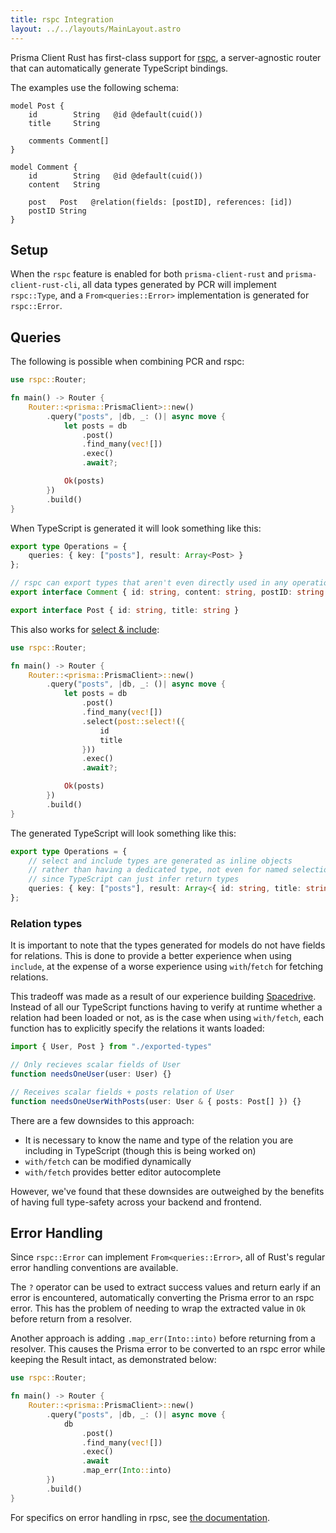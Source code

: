 ```yaml
---
title: rspc Integration
layout: ../../layouts/MainLayout.astro
---
```


Prisma Client Rust has first-class support for [rspc](https://github.com/oscartbeaumont/rspc),
a server-agnostic router that can automatically generate TypeScript bindings.

The examples use the following schema:

```prisma
model Post {
    id        String   @id @default(cuid())
    title     String

    comments Comment[]
}

model Comment {
    id        String   @id @default(cuid())
    content   String

    post   Post   @relation(fields: [postID], references: [id])
    postID String
}
```

## Setup

When the `rspc` feature is enabled for both `prisma-client-rust` and `prisma-client-rust-cli`,
all data types generated by PCR will implement `rspc::Type`,
and a `From<queries::Error>` implementation is generated for `rspc::Error`.

## Queries

The following is possible when combining PCR and rspc:

```rust
use rspc::Router;

fn main() -> Router {
    Router::<prisma::PrismaClient>::new()
        .query("posts", |db, _: ()| async move {
            let posts = db
                .post()
                .find_many(vec![])
                .exec()
                .await?;

            Ok(posts)
        })
        .build()
}
```

When TypeScript is generated it will look something like this:

```ts
export type Operations = {
    queries: { key: ["posts"], result: Array<Post> }
};

// rspc can export types that aren't even directly used in any operations!
export interface Comment { id: string, content: string, postID: string }

export interface Post { id: string, title: string }
```

This also works for [select & include](/select-include):

```rust
use rspc::Router;

fn main() -> Router {
    Router::<prisma::PrismaClient>::new()
        .query("posts", |db, _: ()| async move {
            let posts = db
                .post()
                .find_many(vec![])
                .select(post::select!({
                    id
                    title
                }))
                .exec()
                .await?;

            Ok(posts)
        })
        .build()
}
```

The generated TypeScript will look something like this:

```ts
export type Operations = {
    // select and include types are generated as inline objects
    // rather than having a dedicated type, not even for named selections
    // since TypeScript can just infer return types
    queries: { key: ["posts"], result: Array<{ id: string, title: string}> }
};
```

### Relation types

It is important to note that the types generated for models do not have fields for relations.
This is done to provide a better experience when using `include`,
at the expense of a worse experience using `with`/`fetch` for fetching relations.

This tradeoff was made as a result of our experience building [Spacedrive](https://spacedrive.com).
Instead of all our TypeScript functions having to verify at runtime whether a relation had been loaded or not,
as is the case when using `with/fetch`,
each function has to explicitly specify the relations it wants loaded:

```ts
import { User, Post } from "./exported-types"

// Only recieves scalar fields of User
function needsOneUser(user: User) {}

// Receives scalar fields + posts relation of User
function needsOneUserWithPosts(user: User & { posts: Post[] }) {}
```

There are a few downsides to this approach:
- It is necessary to know the name and type of the relation you are including in TypeScript
  (though this is being worked on)
- `with/fetch` can be modified dynamically
- `with/fetch` provides better editor autocomplete

However, we've found that these downsides are outweighed by the benefits of having full type-safety across your backend and frontend.

## Error Handling

Since `rspc::Error` can implement `From<queries::Error>`,
all of Rust's regular error handling conventions are available.

The `?` operator can be used to extract success values and return early if an error is encountered,
automatically converting the Prisma error to an rspc error.
This has the problem of needing to wrap the extracted value in `Ok` before return from a resolver.

Another approach is adding `.map_err(Into::into)` before returning from a resolver.
This causes the Prisma error to be converted to an rspc error while keeping the Result intact,
as demonstrated below:

```rust
use rspc::Router;

fn main() -> Router {
    Router::<prisma::PrismaClient>::new()
        .query("posts", |db, _: ()| async move {
            db
                .post()
                .find_many(vec![])
                .exec()
                .await
                .map_err(Into::into)
        })
        .build()
}
```

For specifics on error handling in rpsc, see [the documentation](https://rspc.dev/server/error-handling/).
